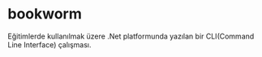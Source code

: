 # bookworm
Eğitimlerde kullanılmak üzere .Net platformunda yazılan bir CLI(Command Line Interface) çalışması.
